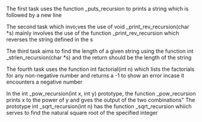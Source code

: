 The first task uses the function _puts_recursion to prints a string which is followed by a new line

The second task which invo;ves the use of void _print_rev_recursion(char *s) mainly involves the use of the function _print_rev_recursion which reverses the string defined in the s

The third task aims to find the length of a given string using the function int _strlen_recursion(char *s) and the return should be the length of the string

The fourth task uses the function int factorial(int n) which lists the factorials for any non-negative number and returns a -1 to show an error incase it encounters a negative number

In the int _pow_recursion(int x, int y) prototype, the function _pow_recursion prints x to the power of y and gves the output of the two combinations"
The prototype int _sqrt_recursion(int n) has the function _sqrt_recursion whiich serves to find the natural square root of the specified integer
